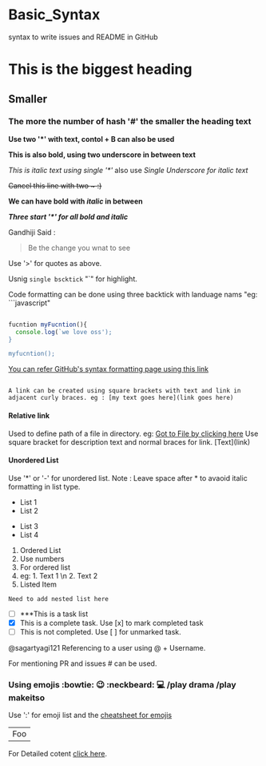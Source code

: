 # Basic_Syntax
syntax to write issues and README in GitHub

# This is the biggest heading 
## Smaller 
### The more the number of hash '#' the smaller the heading text

**Use two '\*' with text, contol + B can also be used** 

__This is also bold, using two underscore in between text__

*This is italic text using single '\*'* also use _Single Underscore for italic text_

~~Cancel this line with two ~ :)~~

**We can have bold with _italic_ in between** 

***Three start '\*' for all bold and italic*** 

Gandhiji Said :

> Be the change you wnat to see 

Use '>' for quotes as above.

Usnig `single bscktick` "\`" for highlight.

Code formatting can be done using three backtick with landuage nams "eg: \`\`\`javascript"

```javascript 

fucntion myFucntion(){
  console.log(`we love oss');
}

myfucntion();

```

[You can refer GitHub's syntax formatting page using this link](https://help.github.com/en/github/writing-on-github/basic-writing-and-formatting-syntax)

```

A link can be created using square brackets with text and link in adjacent curly braces. eg : [my text goes here](link goes here)
```

#### Relative link 

Used to define path of a file in directory. eg: [Got to File by clicking here](docs/example.txt) 
Use square bracket for description text and normal braces for link. \[Text](link)

#### Unordered List 

Use '\*' or '-' for unordered list. Note : Leave space after \* to avaoid italic formatting in list type. 

- List 1 
- List 2
* List 3
* List 4 

1. Ordered List 
2. Use numbers 
3. For ordered list 
4. eg: 1. Text 1 \n 2. Text 2
5. Listed Item 

` Need to add nested list here `
   
- [ ] ***This is a task list 
- [x] This is a complete task. Use \[x] to mark completed task   
- [ ] This is not completed. Use \[ ] for unmarked task. 

@sagartyagi121
Referencing to a user using \@ + Username. 

For mentioning PR and issues # can be used. 

### Using emojis :bowtie:  :wink:  :neckbeard:  :computer:  /play drama  /play makeitso 
Use ':' for emoji list and the [cheatsheet for emojis](https://www.webfx.com/tools/emoji-cheat-sheet/) 

<table>
    <tr>
        <td>Foo</td>
    </tr>
</table>

For Detailed cotent [click here](https://daringfireball.net/projects/markdown/syntax#backslash).













